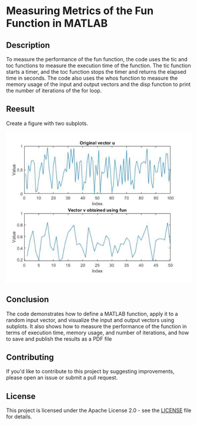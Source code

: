 # Measuring Metrics of the Fun Function in MATLAB

<h2>Description</h2>
To measure the performance of the fun function, the code uses the tic and toc functions to measure the execution time of the function. The tic function starts a timer, and the toc function 
stops the timer and returns the elapsed time in seconds. The code also uses the whos function to measure the memory usage of the input and output vectors and the disp function to print the 
number of iterations of the for loop.
<br />

## Reesult

Create a figure with two subplots.

![Subplots](https://github.com/jsonlaz/Measuring-Metrics-of-the-Fun-Function/blob/main/result/ml.PNG)

## Conclusion

The code demonstrates how to define a MATLAB function, apply it to a random input vector, and visualize the input and output vectors using subplots. It also shows how to 
measure the performance of the function in terms of execution time, memory usage, and number of iterations, and how to save and publish the results as a PDF file

## Contributing

If you'd like to contribute to this project by suggesting improvements, please open an issue or submit a pull request.

## License

This project is licensed under the Apache License 2.0 - see the [LICENSE](LICENSE) file for details.
